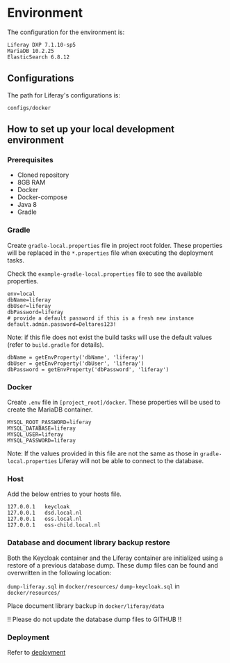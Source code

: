# Environment

The configuration for the environment is:
```
Liferay DXP 7.1.10-sp5
MariaDB 10.2.25
ElasticSearch 6.8.12
```

## Configurations
The path for Liferay's configurations is: 
```
configs/docker
```

## How to set up your local development environment

### Prerequisites
* Cloned repository
* 8GB RAM
* Docker
* Docker-compose
* Java 8
* Gradle

### Gradle
Create `gradle-local.properties` file in project root folder. These properties will be replaced in the
`*.properties` file when executing the deployment tasks.

Check the `example-gradle-local.properties` file to see the available properties.
```
env=local
dbName=liferay
dbUser=liferay
dbPassword=liferay
# provide a default password if this is a fresh new instance
default.admin.password=Deltares123!
```
Note: if this file does not exist the build tasks will use the default values
(refer to `build.gradle` for details).
```
dbName = getEnvProperty('dbName', 'liferay')
dbUser = getEnvProperty('dbUser', 'liferay')
dbPassword = getEnvProperty('dbPassword', 'liferay')
```

### Docker

Create `.env` file in `[project_root]/docker`. These properties will be used to create the MariaDB container.
```
MYSQL_ROOT_PASSWORD=liferay
MYSQL_DATABASE=liferay
MYSQL_USER=liferay
MYSQL_PASSWORD=liferay
```
Note: If the values provided in this file are not the same as those in `gradle-local.properties` Liferay will not be
able to connect to the database.

### Host
Add the below entries to your hosts file.
```
127.0.0.1	keycloak
127.0.0.1	dsd.local.nl
127.0.0.1	oss.local.nl
127.0.0.1	oss-child.local.nl
```

### Database and document library backup restore
Both the Keycloak container and the Liferay container are initialized using a
restore of a previous database dump. These dump files can be found and overwritten 
in the following location:

 `dump-liferay.sql` in `docker/resources/` 
 `dump-keycloak.sql` in `docker/resources/`

Place document library backup in `docker/liferay/data`

!! Please do not update the database dump files to GITHUB !!

### Deployment
Refer to [deployment](deployment.md)